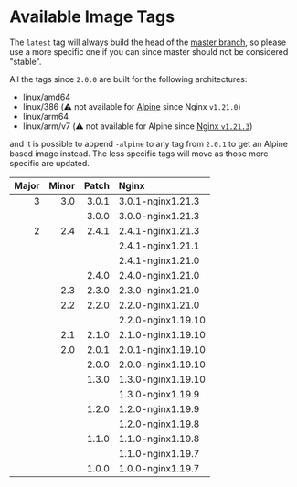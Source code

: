 # Available Image Tags
The `latest` tag will always build the head of the
[master branch][master-branch], so please use a more specific one if you can
since master should not be considered "stable".

All the tags since `2.0.0` are built for the following architectures:

- linux/amd64
- linux/386 (:warning: not available for [Alpine][alpine-i386] since Nginx `v1.21.0`)
- linux/arm64
- linux/arm/v7 (:warning: not available for Alpine since [Nginx `v1.21.3`][alpine-armv7])

and it is possible to append `-alpine` to any tag from `2.0.1` to get an Alpine
based image instead. The less specific tags will move as those more specific
are updated.


| Major | Minor | Patch | Nginx              |
| ----: | ----: | ----: | :----------------- |
| 3     | 3.0   | 3.0.1 | 3.0.1-nginx1.21.3  |
|       |       | 3.0.0 | 3.0.0-nginx1.21.3  |
| 2     | 2.4   | 2.4.1 | 2.4.1-nginx1.21.3  |
|       |       |       | 2.4.1-nginx1.21.1  |
|       |       |       | 2.4.1-nginx1.21.0  |
|       |       | 2.4.0 | 2.4.0-nginx1.21.0  |
|       | 2.3   | 2.3.0 | 2.3.0-nginx1.21.0  |
|       | 2.2   | 2.2.0 | 2.2.0-nginx1.21.0  |
|       |       |       | 2.2.0-nginx1.19.10 |
|       | 2.1   | 2.1.0 | 2.1.0-nginx1.19.10 |
|       | 2.0   | 2.0.1 | 2.0.1-nginx1.19.10 |
|       |       | 2.0.0 | 2.0.0-nginx1.19.10 |
|       |       | 1.3.0 | 1.3.0-nginx1.19.10 |
|       |       |       | 1.3.0-nginx1.19.9  |
|       |       | 1.2.0 | 1.2.0-nginx1.19.9  |
|       |       |       | 1.2.0-nginx1.19.8  |
|       |       | 1.1.0 | 1.1.0-nginx1.19.8  |
|       |       |       | 1.1.0-nginx1.19.7  |
|       |       | 1.0.0 | 1.0.0-nginx1.19.7  |

[master-branch]: https://github.com/JonasAlfredsson/docker-nginx-certbot/tree/master
[alpine-i386]: https://github.com/JonasAlfredsson/docker-nginx-certbot/issues/77
[alpine-armv7]: https://github.com/JonasAlfredsson/docker-nginx-certbot/commit/a024e4d244d60b0bc022a68ee269cd4431196130
